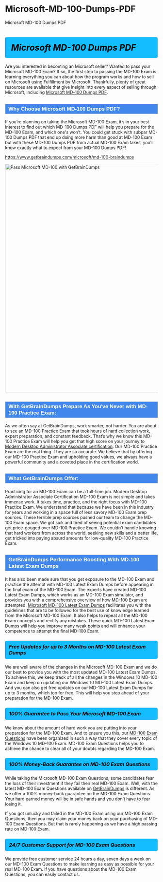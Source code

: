 # Microsoft-MD-100-Dumps-PDF
Microsoft MD-100 Dumps PDF
<h1><strong><span style="display: block; color: #000000; background: #14BDFF; border: 0.5px solid #AED6F1; border-left: 3px solid #3498DB; padding: .6em; border-radius: 6px;">                     <em>Microsoft MD-100 <span class="exam_variation">Dumps PDF</span> </em>                </span></strong>            </h1>                        <p>Are you interested in becoming an Microsoft seller? Wanted to pass your Microsoft MD-100 Exam? If so, the first step to passing the MD-100 Exam is             learning everything you can about how the program works and how to sell on Microsoft using Fulfillment by Microsoft. Thankfully, plenty of great resources             are available that give insight into every aspect of selling through Microsoft, including <a href="https://www.getbraindumps.com/microsoft/md-100-braindumps">Microsoft MD-100 <span class="exam_variation">Dumps PDF</span></a>.</p>                        <h2 style="background: #4287ec; border: 1px solid #cccccc; padding: 5px 10px;">                <span style="color: #ffffff;">                    <span style="font-size: 11pt;">                        <span style="line-height: normal;">                            <span style="font-family: Calibri,sans-serif;">                                <strong>                                    <span style="font-size: 13.0pt;">Why Choose Microsoft MD-100 <span class="exam_variation">Dumps PDF</span>?</span>                                </strong>                            </span>                        </span>                    </span>                </span>            </h2>                        <p>If you’re planning on taking the Microsoft MD-100 Exam, it’s in your best interest to find out which MD-100 <span class="exam_variation">Dumps PDF</span> will help you prepare for the MD-100 Exam,             and which one's won’t. You could get stuck with subpar MD-100 <span class="exam_variation">Dumps PDF</span> that end up doing more harm than good at MD-100 Exam but with these MD-100 <span class="exam_variation">Dumps PDF</span>             from actual MD-100 Exam takes, you’ll know exactly what to expect from your MD-100 <span class="exam_variation">Dumps PDF</span>!</p>                                    <p><a href="https://www.getbraindumps.com/microsoft/md-100-braindumps">https://www.getbraindumps.com/microsoft/md-100-braindumps</a></p>                        <p><a href="https://www.getbraindumps.com/"><img src="https://www.getbraindumps.com/images/get-updated-exam-questions-with-discount-getbraindumps.jpg" class="postImage" alt="Pass Microsoft MD-100 with GetBrainDumps" width="750"></a></p>                                        <h2 style="background: #4287ec; border: 1px solid #cccccc; padding: 5px 10px;">                <span style="color: #ffffff;">                    <span style="font-size: 11pt;">                        <span style="line-height: normal;">                            <span style="font-family: Calibri,sans-serif;">                                <strong>                                    <span style="font-size: 13.0pt;">With GetBrainDumps Prepare As You've Never with MD-100 <span class="exam_variation2">Practice Exam</span>:</span>                                </strong>                            </span>                        </span>                    </span>                </span>            </h2>                        <p>As we often say at GetBrainDumps, work smarter, not harder. You are about to see an MD-100 <span class="exam_variation2">Practice Exam</span> that took hours of hard collection work,             expert preparation, and constant feedback. That’s why we know this MD-100 <span class="exam_variation2">Practice Exam</span> will help you get that high score on your journey to             <a href="https://www.getbraindumps.com/microsoft/modern-desktop-administrator-associate-braindumps.html">Modern Desktop Administrator Associate certification</a>. Our MD-100 <span class="exam_variation2">Practice Exam</span> are the real thing. They are so accurate. We believe that by offering             our MD-100 <span class="exam_variation2">Practice Exam</span> and upholding good values, we always have a powerful community and a coveted place in the certification world.</p>                        <h2 style="background: #4287ec; border: 1px solid #cccccc; padding: 5px 10px;">                <span style="color: #ffffff;">                    <span style="font-size: 11pt;">                        <span style="line-height: normal;">                            <span style="font-family: Calibri,sans-serif;">                                <strong>                                    <span style="font-size: 13.0pt;">What GetBrainDumps Offer:</span>                                </strong>                            </span>                        </span>                    </span>                </span>            </h2>                        <p>Practicing for an MD-100 Exam can be a full-time job. Modern Desktop Administrator Associate Certification MD-100 Exam is not simple and takes immense work.             It takes time, practice, and the right focus with MD-100 <span class="exam_variation2">Practice Exam</span>. We understand that because we have been in this industry for years and working in a             space full of less savory MD-100 Exam prep sources. These terrible prep sources pushed our team to change the MD-100 Exam space. We got sick and             tired of seeing potential exam candidates get price-gouged over MD-100 <span class="exam_variation2">Practice Exam</span>. We couldn’t handle knowing that hard workers from across the world,             seeking new skills and a better life, get tricked into paying absurd amounts for low-quality MD-100 <span class="exam_variation2">Practice Exam</span>.</p>                        <h2 style="background: #4287ec; border: 1px solid #cccccc; padding: 5px 10px;">                <span style="color: #ffffff;">                    <span style="font-size: 11pt;">                        <span style="line-height: normal;">                            <span style="font-family: Calibri,sans-serif;">                                <strong>                                    <span style="font-size: 13.0pt;">GetBrainDumps Performance Boosting With MD-100 <span class="exam_variation3">Latest Exam Dumps</span></span>                                </strong>                            </span>                        </span>                    </span>                </span>            </h2>                        <p>It has also been made sure that you get exposure to the MD-100 Exam and practice the attempt with MD-100 <span class="exam_variation3">Latest Exam Dumps</span> before appearing in             the final exam of the MD-100 Exam. The experts have created MD-100 <span class="exam_variation3">Latest Exam Dumps</span>, which works as an MD-100 Exam simulator, and provides you with             a comprehensive overview of how MD-100 Exam are attempted. <a href="https://www.getbraindumps.com/microsoft-braindumps.html">Microsoft MD-100 <span class="exam_variation3">Latest Exam Dumps</span></a> facilitates you with the guidelines that are to be followed             for the best use of knowledge learned from the Microsoft MD-100 Exam. It also helps to repeat all the MD-100 Exam concepts and rectify any mistakes.             These quick MD-100 <span class="exam_variation3">Latest Exam Dumps</span> will help you improve many weak points and will enhance your competence to attempt the final MD-100 Exam.</p>                        <h3>                <strong>                    <span style="display: block; color: #000000; background: #14BDFF; border: 0.5px solid #AED6F1; border-left: 3px solid #3498DB; padding: .6em; border-radius: 6px;">                        <em>Free Updates for up to 3 Months on MD-100 <span class="exam_variation3">Latest Exam Dumps</span></em>                    </span>                </strong>            </h3>                        <p>We are well aware of the changes in the Microsoft MD-100 Exam and we do our best to provide you with the most updated MD-100 <span class="exam_variation3">Latest Exam Dumps</span>.             To achieve this, we keep track of all the changes in the Windows 10 MD-100 Exam and keep on updating our             Windows 10 MD-100 <span class="exam_variation3">Latest Exam Dumps</span>. And you can also get free updates on our MD-100 <span class="exam_variation3">Latest Exam Dumps</span> for up to 3 months,             which too for free. This will help you step ahead of your preparation for the MD-100 Exam.</p>                        <h3>                <strong>                    <span style="display: block; color: #000000; background: #14BDFF; border: 0.5px solid #AED6F1; border-left: 3px solid #3498DB; padding: .6em; border-radius: 6px;">                        <em>100% Guarantee to Pass Your Microsoft MD-100 Exam</em>                    </span>                </strong>            </h3>                        <p>We know about the amount of hard work you are putting into your preparation for the MD-100 Exam. And to ensure you this, our <a href="https://www.getbraindumps.com/microsoft/md-100-braindumps">MD-100 <span class="exam_variation4">Exam Questions</span></a>             have been organized in such a way that they cover every topic of the Windows 10 MD-100 Exam. MD-100 <span class="exam_variation4">Exam Questions</span>             helps you to achieve the chance to clear all of your doubts regarding the MD-100 Exam.</p>                        <h3>                <strong>                    <span style="display: block; color: #000000; background: #14BDFF; border: 0.5px solid #AED6F1; border-left: 3px solid #3498DB; padding: .6em; border-radius: 6px;">                        <em>100% Money-Back Guarantee on MD-100 <span class="exam_variation4">Exam Questions</span> </em>                    </span>                </strong>            </h3>                        <p>While taking the Microsoft MD-100 <span class="exam_variation4">Exam Questions</span>, some candidates fear the loss of their investment if they fail their real MD-100 Exam. Well, with the latest             MD-100 <span class="exam_variation4">Exam Questions</span> available on <a href="https://www.getbraindumps.com/microsoft/modern-desktop-administrator-associate-braindumps.html">GetBrainDumps</a> is different. As we offer a 100% money-back guarantee on the MD-100 <span class="exam_variation4">Exam Questions</span>. Your hard earned money will be             in safe hands and you don’t have to fear losing it.</p>                        <p>If you got unlucky and failed in the MD-100 Exam using our MD-100 <span class="exam_variation4">Exam Questions</span>, then you may claim your money back on your purchasing of MD-100 <span class="exam_variation4">Exam Questions</span>.             But that is rarely happening as we have a high passing rate on MD-100 Exam.</p>                        <h3>                <strong>                    <span style="display: block; color: #000000; background: #14BDFF; border: 0.5px solid #AED6F1; border-left: 3px solid #3498DB; padding: .6em; border-radius: 6px;">                        <em>24/7 Customer Support for MD-100 <span class="exam_variation4">Exam Questions</span></em>                    </span>                </strong>            </h3>                        <p>We provide free customer service 24 hours a day, seven days a week on our MD-100 <span class="exam_variation4">Exam Questions</span> to make learning as easy as possible for your             real MD-100 Exam. If you have questions about the MD-100 <span class="exam_variation4">Exam Questions</span>, you can easily contact us.</p>                    
